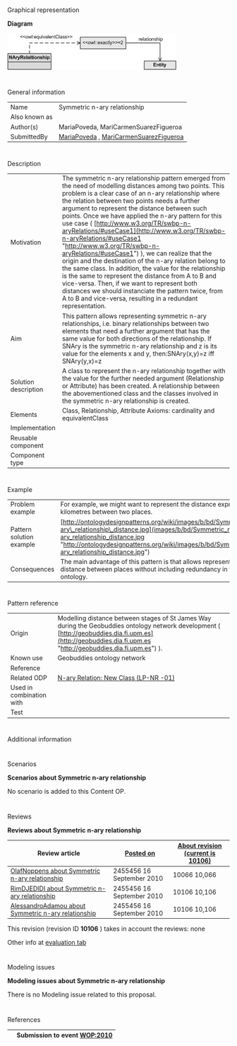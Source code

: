 # 

 Graphical representation



__Diagram__ 





[![Image:Symmetric_n-ary_relationship_v1.jpg‎](images/4/49/Symmetric_n-ary_relationship_v1.jpg)](../Image/Symmetric_n-ary_relationship_v1.jpg "Image:Symmetric_n-ary_relationship_v1.jpg‎")





# 

 General information




|  |  |
| --- | --- |
|  Name  |  Symmetric n-ary relationship  |
|  Also known as  |  |
|  Author(s)  |  MariaPoveda, MariCarmenSuarezFigueroa  |
|  SubmittedBy  | [MariaPoveda](../User/MariaPoveda "User:MariaPoveda")  , [MariCarmenSuarezFigueroa](../User/MariCarmenSuarezFigueroa "User:MariCarmenSuarezFigueroa")  |



  





# 

 Description




|  |  |
| --- | --- |
|  Motivation  |  The symmetric n-ary relationship pattern emerged from the need of modelling distances among two points.  This problem is a clear case of an n-ary relationship where the relation between two points needs a further argument to represent the distance between such points.  Once we have applied the n-ary pattern for this use case ( [http://www.w3.org/TR/swbp-n-aryRelations/#useCase1](http://www.w3.org/TR/swbp-n-aryRelations/#useCase1 "http://www.w3.org/TR/swbp-n-aryRelations/#useCase1")  ), we can realize that the origin and the destination of the n-ary relation belong to the same class. In addition, the value for the relationship is the same to represent the distance from A to B and vice-versa. Then, if we want to represent both distances we should instanciate the pattern twice, from A to B and vice-versa, resulting in a redundant representation.  |
|  Aim  |  This pattern allows representing symmetric n-ary relationships, i.e. binary relationships between two elements that need a further argument that has the same value for both directions of the relationship.  If SNAry is the symmetric n-ary relationship and z is its value for the elements x and y, then:SNAry(x,y)=z iff SNAry(y,x)=z  |
|  Solution description  |  A class to represent the n-ary relationship together with the value for the further needed argument (Relationship or Attribute) has been created.  A relationship between the abovementioned class and the classes involved in the symmetric n-ary relationship is created.  |
|  Elements  |  Class, Relationship, Attribute  Axioms: cardinality and equivalentClass  |
|  Implementation  |  |
|  Reusable component  |  |
|  Component type  |  |



  





# 

 Example




|  |  |
| --- | --- |
|  Problem example  |  For example, we might want to represent the distance expressed in kilometres between two places.  |
|  Pattern solution example  | [http://ontologydesignpatterns.org/wiki/images/b/bd/Symmetric\_n-ary\_relationship\_distance.jpg](images/b/bd/Symmetric_n-ary_relationship_distance.jpg "http://ontologydesignpatterns.org/wiki/images/b/bd/Symmetric_n-ary_relationship_distance.jpg")  |
|  Consequences  |  The main advantage of this pattern is that allows representing distance between places without including redundancy in the ontology.  |



  





# 

 Pattern reference




|  |  |
| --- | --- |
|  Origin  |  Modelling distance between stages of St James Way during the Geobuddies ontology network development ( [http://geobuddies.dia.fi.upm.es](http://geobuddies.dia.fi.upm.es "http://geobuddies.dia.fi.upm.es")  ).  |
|  Known use  |  Geobuddies ontology network  |
|  Reference  |  |
|  Related ODP  | [N-ary Relation: New Class (LP-NR -01)](http://ontologydesignpatterns.org/wiki/index.php?title=N-ary_Relation:_New_Class_%28LP-NR_-01%29&action=edit&redlink=1 "N-ary Relation: New Class (LP-NR -01) (not yet written)")  |
|  Used in combination with  |  |
|  Test  |  |



# 

 Additional information



# 

 Scenarios




__Scenarios about Symmetric n-ary relationship__ 


 No scenario is added to this Content OP.
 




# 

 Reviews




__Reviews about Symmetric n-ary relationship__ 



|  Review article  | [Posted on](../Property/CreationDate "Property:CreationDate")  | [About revision (current is 10106)](../Property/ReviewAboutVersion "Property:ReviewAboutVersion")  |
| --- | --- | --- |
| [OlafNoppens about Symmetric n-ary relationship](../Reviews/OlafNoppens_about_Symmetric_n-ary_relationship "Reviews:OlafNoppens about Symmetric n-ary relationship")  |  2455456  16 September 2010  |  10066  10,066  |
| [RimDJEDIDI about Symmetric n-ary relationship](../Reviews/RimDJEDIDI_about_Symmetric_n-ary_relationship "Reviews:RimDJEDIDI about Symmetric n-ary relationship")  |  2455456  16 September 2010  |  10106  10,106  |
| [AlessandroAdamou about Symmetric n-ary relationship](../Reviews/AlessandroAdamou_about_Symmetric_n-ary_relationship "Reviews:AlessandroAdamou about Symmetric n-ary relationship")  |  2455456  16 September 2010  |  10106  10,106  |



 This revision (revision ID
 __10106__ 
 ) takes in account the reviews: none
 



 Other info at
 [evaluation tab](http://ontologydesignpatterns.org/wiki/index.php?title=Submissions:Symmetric_n-ary_relationship&action=evaluation "http://ontologydesignpatterns.org/wiki/index.php?title=Submissions:Symmetric_n-ary_relationship&action=evaluation") 





  





# 

 Modeling issues




__Modeling issues about Symmetric n-ary relationship__ 


 There is no Modeling issue related to this proposal.
 




  





# 

 References



  






|  |  Submission to event [WOP:2010](../WOP/2010 "WOP:2010")  |
| --- | --- |